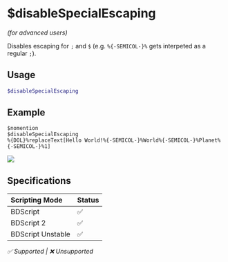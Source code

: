 # $disableSpecialEscaping
*(for advanced users)*

Disables escaping for `;` and `$` (e.g. `%{-SEMICOL-}%` gets interpeted as a regular `;`).

## Usage
```php
$disableSpecialEscaping
```

## Example
```
$nomention
$disableSpecialEscaping 
%{DOL}%replaceText[Hello World!%{-SEMICOL-}%World%{-SEMICOL-}%Planet%{-SEMICOL-}%1]
```
![](https://user-images.githubusercontent.com/69215413/126878203-7dfe9494-b107-4e05-842c-2134b64138ef.png)

## Specifications
| Scripting Mode | Status
| :---- | :---- |
| BDScript | ✅ |
| BDScript 2 | ✅ |
| BDScript Unstable | ✅ |

*✅ Supported | ❌ Unsupported*